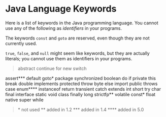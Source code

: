 # Java Language Keywords
Here is a list of keywords in the Java programming language. You cannot use any of the following as *identifiers* in your programs. 

The keywords `const` and `goto` are reserved, even though they are not currently used.

`true`, `false`, and `null` might seem like keywords, but they are actually literals; you cannot use them as identifiers in your programs.

> abstract	continue	for	new	switch

assert***	default	goto*	package	synchronized
boolean	do	if	private	this
break	double	implements	protected	throw
byte	else	import	public	throws
case	enum****	instanceof	return	transient
catch	extends	int	short	try
char	final	interface	static	void
class	finally	long	strictfp**	volatile
const*	float	native	super	while

 > \*	 	not used
> **	 	added in 1.2
> ***	 	added in 1.4
> ****	added in 5.0
